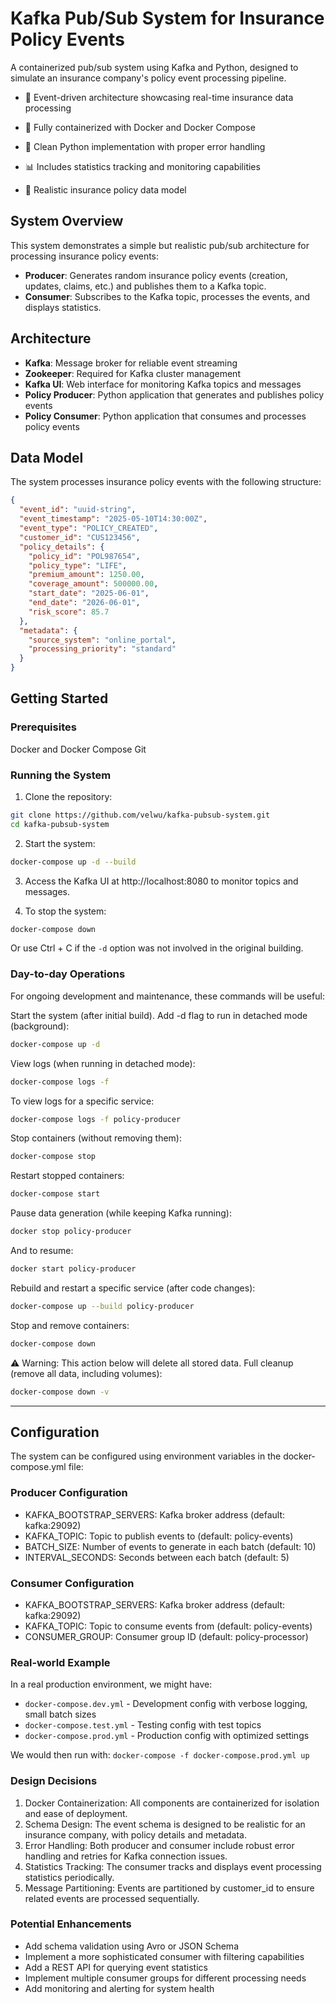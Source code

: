 # Kafka Pub/Sub System for Insurance Policy Events

A containerized pub/sub system using Kafka and Python, designed to simulate an insurance company's policy event processing pipeline.

- 🔄 Event-driven architecture showcasing real-time insurance data processing

- 🐳 Fully containerized with Docker and Docker Compose

- 🐍 Clean Python implementation with proper error handling

- 📊 Includes statistics tracking and monitoring capabilities

- 📝 Realistic insurance policy data model

## System Overview

This system demonstrates a simple but realistic pub/sub architecture for processing insurance policy events:

- **Producer**: Generates random insurance policy events (creation, updates, claims, etc.) and publishes them to a Kafka topic.
- **Consumer**: Subscribes to the Kafka topic, processes the events, and displays statistics.

## Architecture

- **Kafka**: Message broker for reliable event streaming
- **Zookeeper**: Required for Kafka cluster management
- **Kafka UI**: Web interface for monitoring Kafka topics and messages
- **Policy Producer**: Python application that generates and publishes policy events
- **Policy Consumer**: Python application that consumes and processes policy events

## Data Model

The system processes insurance policy events with the following structure:

```json
{
  "event_id": "uuid-string",
  "event_timestamp": "2025-05-10T14:30:00Z",
  "event_type": "POLICY_CREATED",
  "customer_id": "CUS123456",
  "policy_details": {
    "policy_id": "POL987654",
    "policy_type": "LIFE",
    "premium_amount": 1250.00,
    "coverage_amount": 500000.00,
    "start_date": "2025-06-01",
    "end_date": "2026-06-01",
    "risk_score": 85.7
  },
  "metadata": {
    "source_system": "online_portal",
    "processing_priority": "standard"
  }
}
```

## Getting Started

### Prerequisites
Docker and Docker Compose
Git

### Running the System

1. Clone the repository:
```sh
git clone https://github.com/velwu/kafka-pubsub-system.git
cd kafka-pubsub-system
```

2. Start the system:
```sh
docker-compose up -d --build
```

3. Access the Kafka UI at http://localhost:8080 to monitor topics and messages.

4. To stop the system:
```sh
docker-compose down
```

Or use Ctrl + C if the `-d` option was not involved in the original building.

### Day-to-day Operations

For ongoing development and maintenance, these commands will be useful:

Start the system (after initial build). Add -d flag to run in detached mode (background):

```sh
docker-compose up -d
```

View logs (when running in detached mode):
```sh
docker-compose logs -f
```

To view logs for a specific service:
```sh
docker-compose logs -f policy-producer
```

Stop containers (without removing them):
```sh
docker-compose stop
```

Restart stopped containers:
```sh
docker-compose start
```

Pause data generation (while keeping Kafka running):
```sh
docker stop policy-producer
```

And to resume:
```sh
docker start policy-producer
```

Rebuild and restart a specific service (after code changes):
```sh
docker-compose up --build policy-producer
```

Stop and remove containers:
```sh
docker-compose down
```

⚠️ Warning: This action below will delete all stored data.
Full cleanup (remove all data, including volumes):
```sh
docker-compose down -v
```

---

## Configuration
The system can be configured using environment variables in the docker-compose.yml file:

### Producer Configuration
- KAFKA_BOOTSTRAP_SERVERS: Kafka broker address (default: kafka:29092)
- KAFKA_TOPIC: Topic to publish events to (default: policy-events)
- BATCH_SIZE: Number of events to generate in each batch (default: 10)
- INTERVAL_SECONDS: Seconds between each batch (default: 5)

### Consumer Configuration
- KAFKA_BOOTSTRAP_SERVERS: Kafka broker address (default: kafka:29092)
- KAFKA_TOPIC: Topic to consume events from (default: policy-events)
- CONSUMER_GROUP: Consumer group ID (default: policy-processor)

### Real-world Example
In a real production environment, we might have:
- `docker-compose.dev.yml` - Development config with verbose logging, small batch sizes
- `docker-compose.test.yml` - Testing config with test topics
- `docker-compose.prod.yml` - Production config with optimized settings

We would then run with: `docker-compose -f docker-compose.prod.yml up`

### Design Decisions
1. Docker Containerization: All components are containerized for isolation and ease of deployment.
2. Schema Design: The event schema is designed to be realistic for an insurance company, with policy details and metadata.
3. Error Handling: Both producer and consumer include robust error handling and retries for Kafka connection issues.
4. Statistics Tracking: The consumer tracks and displays event processing statistics periodically.
5. Message Partitioning: Events are partitioned by customer_id to ensure related events are processed sequentially.

### Potential Enhancements
- Add schema validation using Avro or JSON Schema
- Implement a more sophisticated consumer with filtering capabilities
- Add a REST API for querying event statistics
- Implement multiple consumer groups for different processing needs
- Add monitoring and alerting for system health
